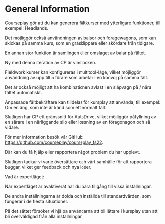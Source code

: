 # General Information

  
  
Courseplay gör att du kan generera fältkurser med ytterligare funktioner, till exempel: Headlands.  
  
Det möjliggör också användningen av balsor och foragewagons, som kan skickas på samma kurs, som en gräsklippare eller skördare från tidigare.  
  
En annan stor funktion är samlingen eller omslaget av balar på fältet.  
  
Ny med denna iteration av CP är vinstocken.  
  
Fieldwork kurser kan konfigureras i multitool-läge, vilket möjliggör användning av upp till 5 förare som arbetar i en konvoj på samma fält.  
  
Det är också möjligt att ha kombinationen avlast i en släpvagn på / nära fältet automatiskt.  
  
Anpassade fältbekräftare kan tilldelas för kursplay att använda, till exempel: Om en äng, som inte är känd som ett normalt fält.  
  
Slutligen har CP ett gränssnitt för AutoDrive, vilket möjliggör påfyllning av en sårare i en närliggande silo eller lossning av en föragonagon och så vidare.  
  
  
  
För mer information besök vår GitHub: https://github.com/courseplay/courseplay_fs22.  
  
Där kan du få hjälp eller rapportera något problem du har upplevt.  
  
Slutligen tackar vi varje översättare och vårt samhälle för att rapportera buggar, vilket ger feedback och nya idéer.  
  
  
  
Vad är expertläget:  
  
När expertläget är avaktiverat har du bara tillgång till vissa inställningar.  
  
De andra inställningarna är dolda och inställda till standardvärden, som fungerar i de flesta situationer.  
  
På det sättet försöker vi hjälpa användarna att bli lättare i kursplay utan att bli överväldigad från alla inställningar.  
  


